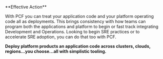 <br>
**Effective Action**

With PCF you can treat your application code and your platform operating code all as deployments. This brings consistency with how teams can program both the applications and platform to begin or fast track integrating Development and Operations. Looking to begin SRE practices or to accelerate SRE adoption, you can do that too with PCF.

**Deploy platform products an application code across clusters, clouds, regions...you choose...all with simplistic tooling.**
<br>
<br>
